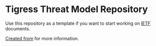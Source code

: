 # Tigress Threat Model Repository

Use this repository as a template if you want to start working on
[IETF](https://www.ietf.org/) documents.

[Created from](https://github.com/martinthomson/i-d-template/blob/main/doc/TEMPLATE.md)
for more information.

